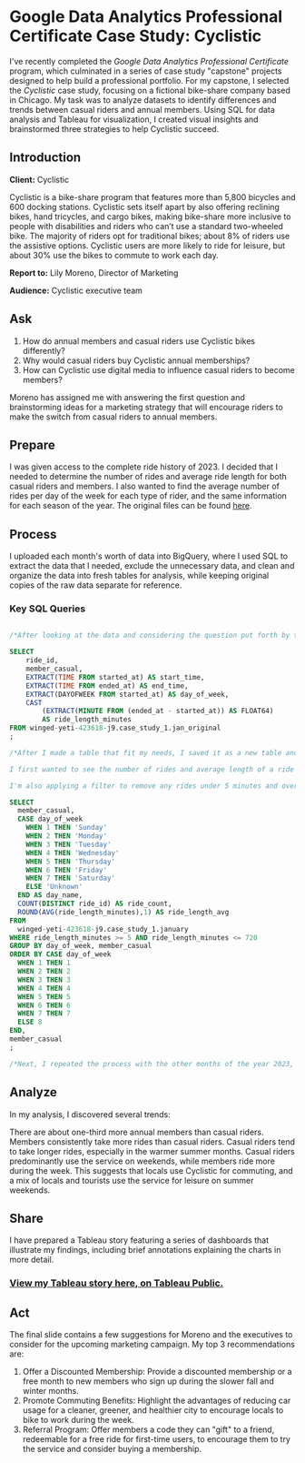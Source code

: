 # Google Data Analytics Professional Certificate Case Study: Cyclistic

I've recently completed the *Google Data Analytics Professional Certificate* program, which culminated in a series of case study "capstone" projects designed to help build a professional portfolio. For my capstone, I selected the *Cyclistic* case study, focusing on a fictional bike-share company based in Chicago. My task was to analyze datasets to identify differences and trends between casual riders and annual members. Using SQL for data analysis and Tableau for visualization, I created visual insights and brainstormed three strategies to help Cyclistic succeed.

## Introduction
**Client:** Cyclistic

Cyclistic is a bike-share program that features more than 5,800 bicycles and 600 docking stations. Cyclistic sets itself apart by also offering reclining bikes, hand tricycles, and cargo bikes, making bike-share more inclusive to people with disabilities and riders who can’t use a standard two-wheeled bike. The majority of riders opt for traditional bikes; about 8% of riders use the assistive options. Cyclistic users are more likely to ride for leisure, but about 30% use the bikes to commute to work each day.

**Report to:** Lily Moreno, Director of Marketing

**Audience:** Cyclistic executive team

## Ask
1. How do annual members and casual riders use Cyclistic bikes differently?
2. Why would casual riders buy Cyclistic annual memberships?
3. How can Cyclistic use digital media to influence casual riders to become members?

Moreno has assigned me with answering the first question and brainstorming ideas for a marketing strategy that will encourage riders to make the switch from casual riders to annual members.

## Prepare
I was given access to the complete ride history of 2023. I decided that I needed to determine the number of rides and average ride length for both casual riders and members. I also wanted to find the average number of rides per day of the week for each type of rider, and the same information for each season of the year. The original files can be found [here](https://divvy-tripdata.s3.amazonaws.com/index.html).

## Process
I uploaded each month's worth of data into BigQuery, where I used SQL to extract the data that I needed, exclude the unnecessary data, and clean and organize the data into fresh tables for analysis, while keeping original copies of the raw data separate for reference.

### Key SQL Queries

```sql

/*After looking at the data and considering the question put forth by the prompt, I decided that not all columns provided where relevant to my analysis, so I chose to look only at the ones that I thought would be most helpful, and created a couple more of my own, including time extraction, day of week, and ride length. I worked with one month at a time before combining them into a new, clean table*/

SELECT
    ride_id,
    member_casual,
    EXTRACT(TIME FROM started_at) AS start_time,
    EXTRACT(TIME FROM ended_at) AS end_time,
    EXTRACT(DAYOFWEEK FROM started_at) AS day_of_week,
    CAST
        (EXTRACT(MINUTE FROM (ended_at - started_at)) AS FLOAT64)
        AS ride_length_minutes
FROM winged-yeti-423618-j9.case_study_1.jan_original
;

/*After I made a table that fit my needs, I saved it as a new table and ran my further queries from there, preserving the orginal data.

I first wanted to see the number of rides and average length of a ride on a given weekday in January, based on member type. I used count-distinct to eliminate any duplicate rows. I also wanted the see the days of the week as actual names, instead of numbers.

I'm also applying a filter to remove any rides under 5 minutes and over 12 hours, as I believe those very short or very long rides are outliers that will skew my results.*/

SELECT
  member_casual,
  CASE day_of_week
    WHEN 1 THEN 'Sunday'
    WHEN 2 THEN 'Monday'
    WHEN 3 THEN 'Tuesday'
    WHEN 4 THEN 'Wednesday'
    WHEN 5 THEN 'Thursday'
    WHEN 6 THEN 'Friday'
    WHEN 7 THEN 'Saturday'
    ELSE 'Unknown'
  END AS day_name,
  COUNT(DISTINCT ride_id) AS ride_count,
  ROUND(AVG(ride_length_minutes),1) AS ride_length_avg
FROM
  winged-yeti-423618-j9.case_study_1.january
WHERE ride_length_minutes >= 5 AND ride_length_minutes <= 720
GROUP BY day_of_week, member_casual
ORDER BY CASE day_of_week
  WHEN 1 THEN 1
  WHEN 2 THEN 2
  WHEN 3 THEN 3
  WHEN 4 THEN 4
  WHEN 5 THEN 5
  WHEN 6 THEN 6
  WHEN 7 THEN 7
  ELSE 8
END,
member_casual
;

/*Next, I repeated the process with the other months of the year 2023, and perfomed a UNION with each of the 12 tables to create one for the whole year.*/
```
## Analyze
In my analysis, I discovered several trends:

There are about one-third more annual members than casual riders.
Members consistently take more rides than casual riders.
Casual riders tend to take longer rides, especially in the warmer summer months.
Casual riders predominantly use the service on weekends, while members ride more during the week.
This suggests that locals use Cyclistic for commuting, and a mix of locals and tourists use the service for leisure on summer weekends.

## Share
I have prepared a Tableau story featuring a series of dashboards that illustrate my findings, including brief annotations explaining the charts in more detail.

### [View my Tableau story here, on Tableau Public.](https://public.tableau.com/views/GoogleDataAnalyticsCaseStudy-Cyclistic_17170094618250/Story1?:language=en-US&:sid=&:display_count=n&:origin=viz_share_link)

## Act
The final slide contains a few suggestions for Moreno and the executives to consider for the upcoming marketing campaign. My top 3 recommendations are:

1. Offer a Discounted Membership: Provide a discounted membership or a free month to new members who sign up during the slower fall and winter months.
2. Promote Commuting Benefits: Highlight the advantages of reducing car usage for a cleaner, greener, and healthier city to encourage locals to bike to work during the week.
3. Referral Program: Offer members a code they can "gift" to a friend, redeemable for a free ride for first-time users, to encourage them to try the service and consider buying a membership.
